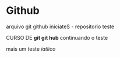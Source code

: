 # Github

arquivo git github iniciateS - repositorio teste

CURSO DE **git git hub**
continuando o teste 

mais um teste *iatlico*



